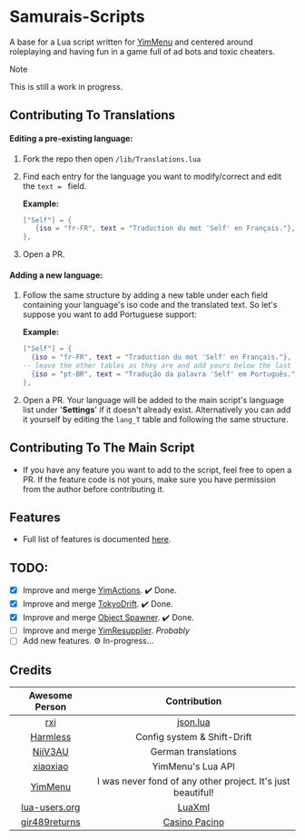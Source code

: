# Samurais-Scripts
A base for a Lua script written for [YimMenu](https://github.com/YimMenu/YimMenu) and centered around roleplaying and having fun in a game full of ad bots and toxic cheaters.

> [!NOTE]
> This is still a work in progress.

## Contributing To Translations
#### Editing a pre-existing language:
1. Fork the repo then open `/lib/Translations.lua`
2. Find each entry for the language you want to modify/correct and edit the `text = ` field.
   
   **Example:**
     ```lua
     ["Self"] = {
        {iso = "fr-FR", text = "Traduction du mot 'Self' en Français."},
     },
     ```
3. Open a PR.
#### Adding a new language:
1. Follow the same structure by adding a new table under each field containing your language's iso code and the translated text. So let's suppose you want to add Portuguese support:

   **Example:**
     ```lua
     ["Self"] = {
       {iso = "fr-FR", text = "Traduction du mot 'Self' en Français."},
     -- leave the other tables as they are and add yours below the last one:
       {iso = "pt-BR", text = "Tradução da palavra 'Self' em Português."},
     },
     ```
2. Open a PR. Your language will be added to the main script's language list under '**Settings**' if it doesn't already exist. Alternatively you can add it yourself by editing the `lang_T` table and following the same structure.

## Contributing To The Main Script
- If you have any feature you want to add to the script, feel free to open a PR. If the feature code is not yours, make sure you have permission from the author before contributing it.

## Features

- Full list of features is documented [here](FEATURES.md).

## TODO:

- [x] Improve and merge [YimActions](https://github.com/xesdoog/YimActions). ✔️ Done.
- [x] Improve and merge [TokyoDrift](https://github.com/YimMenu-Lua/TokyoDrift). ✔️ Done.
- [x] Improve and merge [Object Spawner](https://github.com/xesdoog/object-spawner). ✔️ Done.
- [ ] Improve and merge [YimResupplier](https://github.com/YimMenu-Lua/YimResupplier). *Probably*
- [ ] Add new features. ⚙️ In-progress...

## Credits

| Awesome Person                                    | Contribution                                                  |
|     :---:                                         | :---:                                                         |
| [rxi](https://github.com/rxi)                     | [json.lua](https://github.com/rxi/json.lua)                   |
| [Harmless](https://github.com/harmless05)         | Config system & Shift-Drift                                   |
| [NiiV3AU](https://github.com/NiiV3AU)             | German translations                                           |
| [xiaoxiao](https://github.com/xiaoxiao921)        | YimMenu's Lua API                                             |
| [YimMenu](https://github.com/YimMenu/YimMenu)     | I was never fond of any other project. It's just beautiful!   |
| [lua-users.org](http://lua-users.org/)            | [LuaXml](http://lua-users.org/wiki/LuaXml)                    |
| [gir489returns](https://github.com/gir489returns) | [Casino Pacino](https://github.com/YimMenu-Lua/Casino-Pacino) |

